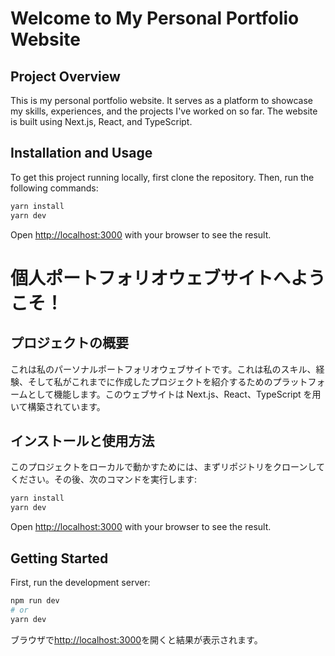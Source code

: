 # Welcome to My Personal Portfolio Website

## Project Overview

This is my personal portfolio website. It serves as a platform to showcase my skills, experiences, and the projects I've worked on so far. The website is built using Next.js, React, and TypeScript.

## Installation and Usage

To get this project running locally, first clone the repository. Then, run the following commands:

```bash
yarn install
yarn dev
```

Open [http://localhost:3000](http://localhost:3000) with your browser to see the result.

# 個人ポートフォリオウェブサイトへようこそ！

## プロジェクトの概要

これは私のパーソナルポートフォリオウェブサイトです。これは私のスキル、経験、そして私がこれまでに作成したプロジェクトを紹介するためのプラットフォームとして機能します。このウェブサイトは Next.js、React、TypeScript を用いて構築されています。

## インストールと使用方法

このプロジェクトをローカルで動かすためには、まずリポジトリをクローンしてください。その後、次のコマンドを実行します:

```bash
yarn install
yarn dev
```

Open [http://localhost:3000](http://localhost:3000) with your browser to see the result.

## Getting Started

First, run the development server:

```bash
npm run dev
# or
yarn dev
```

ブラウザで[http://localhost:3000](http://localhost:3000)を開くと結果が表示されます。
